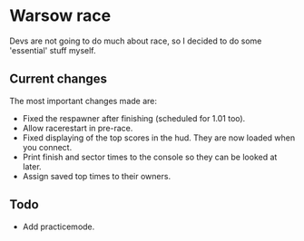 # Warsow race

Devs are not going to do much about race, so I decided to do some 'essential'
stuff myself.

## Current changes

The most important changes made are:

* Fixed the respawner after finishing (scheduled for 1.01 too).
* Allow racerestart in pre-race.
* Fixed displaying of the top scores in the hud. They are now loaded when you
	connect.
* Print finish and sector times to the console so they can be looked at later.
* Assign saved top times to their owners.

## Todo

* Add practicemode.
